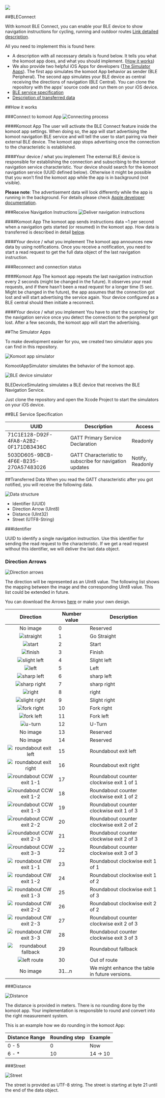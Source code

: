 ![](assets/Komoot-ble-github-header.png)

##BLEConnect

With komoot BLE Connect, you can enable your BLE device to show navigation instructions for cycling, running and outdoor routes [Link detailed description](https://www.komoot.de/partner/connect).

All you need to implement this is found here:

- A description with all necessary details is found below. It tells you what the komoot app does, and what you should implement. ([How it works](#headerHowItWorks))
- We also provide two helpful iOS Apps for developers ([The Simulator Apps](#headerSimulatorApps)). The first app simulates the komoot App behavior as sender (BLE Peripheral). The second app simulates your BLE device as central receiving the directions of navigation (BLE Central). You can clone the repository with the apps’ source code and run them on your iOS device.
- [BLE service specification](#headerBLESpecification)
- [Description of transferred data](#headerData)  

##How it works<a name="headerHowItWorks"></a>

###Connect to komoot App
![Connecting process](assets/BLE-Connect.png)

####Komoot App
The user will activate the BLE Connect feature inside the komoot app settings. When doing so, the app will start advertising the komoot navigation BLE service and will tell the user to start pairing via their external BLE device. 
The komoot app stops advertising once the connection to the characteristic is established.

####Your device / what you implement
The external BLE device is responsible for establishing the connection and subscribing to the komoot navigation service characteristic. Your device should search for the komoot navigation service (UUID defined below). Otherwise it might be possible that you won’t find the komoot app while the app is in background (not visible).

**Please note**: The advertisement data will look differently while the app is running in the background. For details please check [Apple developer documentation](https://developer.apple.com/library/ios/documentation/NetworkingInternetWeb/Conceptual/CoreBluetooth_concepts/CoreBluetoothBackgroundProcessingForIOSApps/PerformingTasksWhileYourAppIsInTheBackground.html#//apple_ref/doc/uid/TP40013257-CH7-SW1).



###Receive Navigation Instructions
![Deliver navigation instructions](assets/BLE-SendNavigation.png)

####Komoot App
The komoot app sends instructions data ~1 per second when a navigation gets started (or resumed) in the komoot app. How data is transferred is described in detail [below](#headerData).

####Your device / what you implement
The komoot app announces new data by using notifications. Once you receive a notification, you need to start a read request to get the full data object of the last navigation instruction. 

###Reconnect and connection status

####Komoot App
The komoot app repeats the last navigation instruction every 2 seconds (might be changed in the future). It observes your read requests, and if there hasn’t been a read request for a longer time (5 sec. Might be changed in the future), the app assumes that the connection got lost and will start advertising the service again. Your device configured as a BLE central should then initiate a reconnect.

####Your device / what you implement
You have to start the scanning for the navigation service once you detect the connection to the peripheral got lost. After a few seconds, the komoot app will start the advertising.


##The Simulator Apps<a name="headerSimulatorApps"></a>



To make development easier for you, we created two simulator apps you can find in this repository.

![Komoot app simulator](assets/KomootAppSimulator.png)

KomootAppSimulator simulates the behavior of the komoot app.

![BLE device simulator](assets/BLEDeviceSimulator.png)

BLEDeviceSimulating simulates a BLE device that receives the BLE Navigation Service. 

Just clone the repository and open the Xcode Project to start the simulators on your iOS device.


##BLE Service Specification<a name="headerBLESpecification"></a>

| UUID | Description  | Access  |
|---|---|---|
|71C1E128-D92F-4FA8-A2B2-0F171DB3436C|GATT Primary Service Declaration|Readonly|
|503DD605-9BCB-4F6E-B235-270A57483026|GATT Characteristic to subscribe for navigation updates|Notify, Readonly|

##Transferred Data<a name="headerData"></a>
When you read the GATT characteristic after you got notified, you will receive the following data.

![Data structure](assets/BLE-Data.png)

- Identifier (UUID)
- Direction Arrow (UInt8)
- Distance (UInt32)
- Street (UTF8-String)

###Identifier

UUID to identify a single navigation instruction. Use this identifier for sending the read request to the characteristic. If we get a read request without this identifier, we will deliver the last data object.

### Direction Arrows

![Direction arrows](assets/directions.jpg)

The direction will be represented as an UInt8 value. The following list shows the mapping between the image and the corresponding UInt8 value. This list could be extended in future.

You can download the Arrows [here](assets/nav-icons/navigationArrows.zip) or make your own design.


| Direction | Number value  | Description |
|:---:|---|---|
|No image|0|Reserved|
|![straight](assets/nav-icons/ic_nav_arrow_keep_going.png)|1|Go Straight|
|![start](assets/nav-icons/ic_nav_arrow_start.png)|2|Start|
|![finish](assets/nav-icons/ic_nav_arrow_finish.png)|3|Finish|
|![slight left](assets/nav-icons/ic_nav_arrow_keep_left.png)|4|Slight left|
|![left](assets/nav-icons/ic_nav_arrow_turn_left.png)|5|Left|
|![sharp left](assets/nav-icons/ic_nav_arrow_turn_hard_left.png)|6|sharp left|
|![sharp right](assets/nav-icons/ic_nav_arrow_turn_hard_right.png)|7|sharp right|
|![right](assets/nav-icons/ic_nav_arrow_turn_right.png)|8|right|
|![slight right](assets/nav-icons/ic_nav_arrow_keep_right.png)|9|Slight right|
|![fork right](assets/nav-icons/ic_nav_arrow_fork_right.png)|10|Fork right|
|![fork left](assets/nav-icons/ic_nav_arrow_fork_left.png)|11|Fork left|
|![u-turn](assets/nav-icons/ic_nav_arrow_uturn.png)|12|U-Turn|
|No image|13|Reserved|
|No image|14|Reserved|
|![roundabout exit left](assets/nav-icons/ic_nav_roundabout_exit_cw.png)|15|Roundabout exit left|
|![roundabout exit right](assets/nav-icons/ic_nav_roundabout_exit_ccw.png)|16|Roundabout exit right|
|![roundabout CCW exit 1-1](assets/nav-icons/ic_nav_roundabout_ccw1_1.png)|17|Roundabout counter clockwise exit 1 of 1|
|![roundabout CCW exit 1-2](assets/nav-icons/ic_nav_roundabout_ccw1_2.png)|18|Roundabout counter clockwise exit 1 of 2|
|![roundabout CCW exit 1-3](assets/nav-icons/ic_nav_roundabout_ccw1_3.png)|19|Roundabout counter clockwise exit 1 of 3|
|![roundabout CCW exit 2-2](assets/nav-icons/ic_nav_roundabout_ccw2_2.png)|20|Roundabout counter clockwise exit 2 of 2|
|![roundabout CCW exit 2-3](assets/nav-icons/ic_nav_roundabout_ccw2_3.png)|21|Roundabout counter clockwise exit 2 of 3|
|![roundabout CCW exit 3-3](assets/nav-icons/ic_nav_roundabout_ccw3_3.png)|22|Roundabout counter clockwise exit 3 of 3|
|![roundabout CW exit 1-1](assets/nav-icons/ic_nav_roundabout_cw1_1.png)|23|Roundabout clockwise exit 1 of 1|
|![roundabout CW exit 1-2](assets/nav-icons/ic_nav_roundabout_cw1_2.png)|24|Roundabout clockwise exit 1 of 2|
|![roundabout CW exit 1-3](assets/nav-icons/ic_nav_roundabout_cw1_3.png)|25|Roundabout clockwise exit 1 of 3|
|![roundabout CW exit 2-2](assets/nav-icons/ic_nav_roundabout_cw2_2.png)|26|Roundabout clockwise exit 2 of 2|
|![roundabout CW exit 2-3](assets/nav-icons/ic_nav_roundabout_cw2_3.png)|27|Roundabout counter clockwise exit 2 of 3|
|![roundabout CW exit 3-3](assets/nav-icons/ic_nav_roundabout_cw3_3.png)|28|Roundabout counter clockwise exit 3 of 3|
|![roundabout fallback](assets/nav-icons/ic_nav_roundabout_fallback.png)|29|Roundabout fallback|
|![left route](assets/nav-icons/ic_nav_outof_route.png)|30|Out of route|
|No image|31…n|We might enhance the table in future versions.|

###Distance

![Distance](assets/distance.jpg)


The distance is provided in meters. There is no rounding done by the komoot app. Your implementation is responsible to round and convert into the right measurement system. 

This is an example how we do rounding in the komoot App:

| Distance Range | Rounding step | Example |
|---|---|---|
|0 - 5|0|Now|
|6 - *|10|14 -> 10|

###Street

![Street](assets/street.jpg)

The street is provided as UTF-8 string. The street is starting at byte 21 until the end of the data object.
